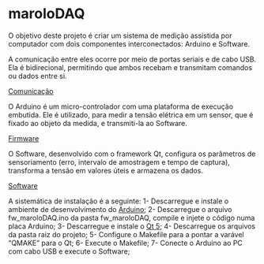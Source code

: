 # maroloDAQ
O objetivo deste projeto é criar um sistema de medição assistida por computador com dois componentes interconectados: Arduino e Software.

A comunicação entre eles ocorre por meio de portas seriais e de cabo USB. Ela é bidirecional, permitindo que ambos recebam e transmitam comandos ou dados entre si.

[Comunicação](fluxogramas/com_soft-firm.jpg)

O Arduino é um micro-controlador com uma plataforma de execução embutida. Ele é utilizado, para medir a tensão elétrica em um sensor, que é fixado ao objeto da medida, e transmiti-la ao Software.

[Firmware](fluxogramas/fw_maroloDAQ-principal.jpg)

O Software, desenvolvido com o framework Qt, configura os parâmetros de sensoriamento (erro, intervalo de amostragem e tempo de captura), transforma a tensão em valores úteis e armazena os dados.

[Software](fluxogramas/maroloDAQ_soft_iniciar.jpg)

A sistemática de instalação é a seguinte:
1- Descarregue e instale o ambiente de desenvolvimento do [Arduino](http://www.arduino.cc);
2- Descarregue o arquivo fw_maroloDAQ.ino da pasta fw_maroloDAQ, compile e injete o código numa placa Arduino;
3- Descarregue e instale o [Qt 5](http://www.qt.io);
4- Descarregue os arquivos da pasta raiz do projeto;
5- Configure o Makefile para a pontar a varável “QMAKE” para o Qt;
6- Execute o Makefile;
7- Conecte o Arduino ao PC com cabo USB e execute o Software;
